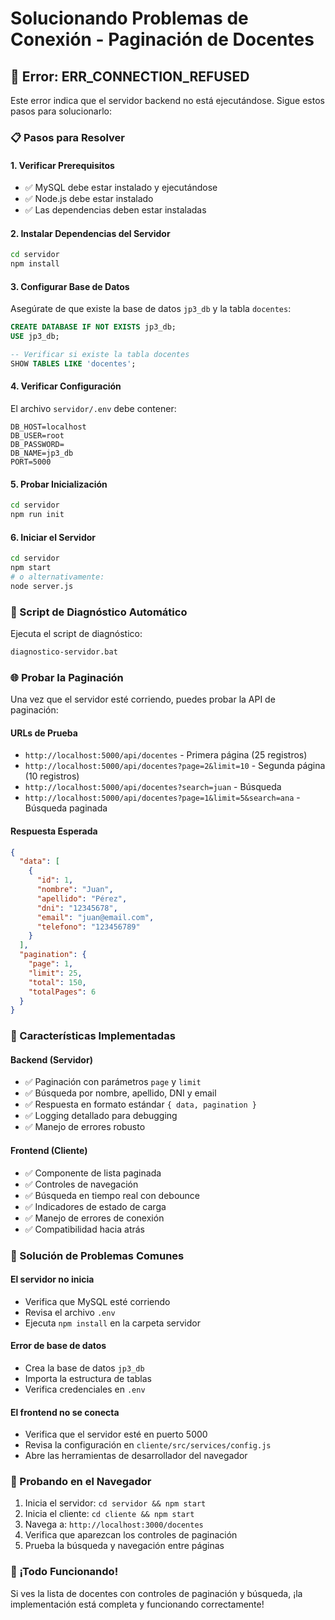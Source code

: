 # Solucionando Problemas de Conexión - Paginación de Docentes

## 🚨 Error: ERR_CONNECTION_REFUSED

Este error indica que el servidor backend no está ejecutándose. Sigue estos pasos para solucionarlo:

### 📋 Pasos para Resolver

#### 1. Verificar Prerequisitos
- ✅ MySQL debe estar instalado y ejecutándose
- ✅ Node.js debe estar instalado
- ✅ Las dependencias deben estar instaladas

#### 2. Instalar Dependencias del Servidor
```bash
cd servidor
npm install
```

#### 3. Configurar Base de Datos
Asegúrate de que existe la base de datos `jp3_db` y la tabla `docentes`:

```sql
CREATE DATABASE IF NOT EXISTS jp3_db;
USE jp3_db;

-- Verificar si existe la tabla docentes
SHOW TABLES LIKE 'docentes';
```

#### 4. Verificar Configuración
El archivo `servidor/.env` debe contener:
```env
DB_HOST=localhost
DB_USER=root
DB_PASSWORD=
DB_NAME=jp3_db
PORT=5000
```

#### 5. Probar Inicialización
```bash
cd servidor
npm run init
```

#### 6. Iniciar el Servidor
```bash
cd servidor
npm start
# o alternativamente:
node server.js
```

### 🔧 Script de Diagnóstico Automático
Ejecuta el script de diagnóstico:
```bash
diagnostico-servidor.bat
```

### 🌐 Probar la Paginación

Una vez que el servidor esté corriendo, puedes probar la API de paginación:

#### URLs de Prueba
- `http://localhost:5000/api/docentes` - Primera página (25 registros)
- `http://localhost:5000/api/docentes?page=2&limit=10` - Segunda página (10 registros)
- `http://localhost:5000/api/docentes?search=juan` - Búsqueda
- `http://localhost:5000/api/docentes?page=1&limit=5&search=ana` - Búsqueda paginada

#### Respuesta Esperada
```json
{
  "data": [
    {
      "id": 1,
      "nombre": "Juan",
      "apellido": "Pérez",
      "dni": "12345678",
      "email": "juan@email.com",
      "telefono": "123456789"
    }
  ],
  "pagination": {
    "page": 1,
    "limit": 25,
    "total": 150,
    "totalPages": 6
  }
}
```

### 🎯 Características Implementadas

#### Backend (Servidor)
- ✅ Paginación con parámetros `page` y `limit`
- ✅ Búsqueda por nombre, apellido, DNI y email
- ✅ Respuesta en formato estándar `{ data, pagination }`
- ✅ Logging detallado para debugging
- ✅ Manejo de errores robusto

#### Frontend (Cliente)
- ✅ Componente de lista paginada
- ✅ Controles de navegación
- ✅ Búsqueda en tiempo real con debounce
- ✅ Indicadores de estado de carga
- ✅ Manejo de errores de conexión
- ✅ Compatibilidad hacia atrás

### 🐛 Solución de Problemas Comunes

#### El servidor no inicia
- Verifica que MySQL esté corriendo
- Revisa el archivo `.env`
- Ejecuta `npm install` en la carpeta servidor

#### Error de base de datos
- Crea la base de datos `jp3_db`
- Importa la estructura de tablas
- Verifica credenciales en `.env`

#### El frontend no se conecta
- Verifica que el servidor esté en puerto 5000
- Revisa la configuración en `cliente/src/services/config.js`
- Abre las herramientas de desarrollador del navegador

### 📱 Probando en el Navegador

1. Inicia el servidor: `cd servidor && npm start`
2. Inicia el cliente: `cd cliente && npm start`
3. Navega a: `http://localhost:3000/docentes`
4. Verifica que aparezcan los controles de paginación
5. Prueba la búsqueda y navegación entre páginas

### 🎉 ¡Todo Funcionando!

Si ves la lista de docentes con controles de paginación y búsqueda, ¡la implementación está completa y funcionando correctamente!
